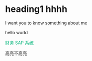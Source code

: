# heading1 hhhh

I want you to know something about me

hello world

<span style="color:#10B981;">财务 SAP 系统</span>

高亮不高亮
